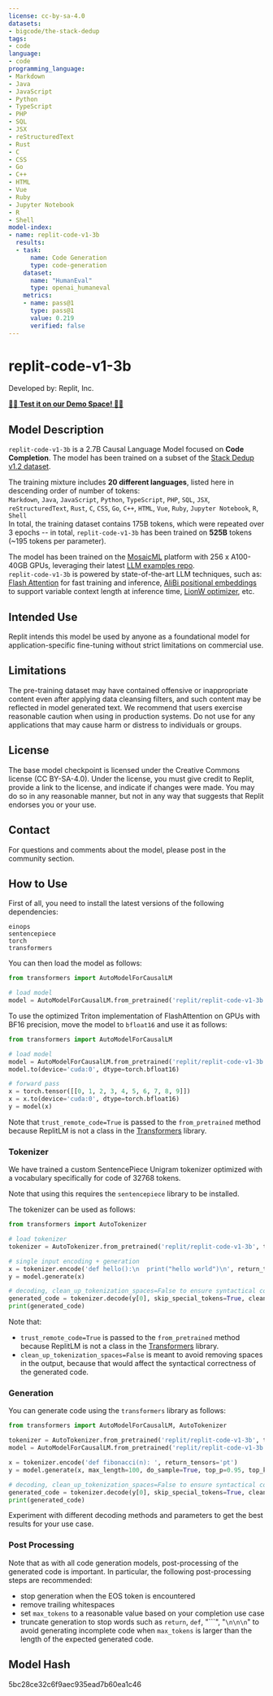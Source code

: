 ```yaml
---
license: cc-by-sa-4.0
datasets:
- bigcode/the-stack-dedup
tags:
- code
language:
- code
programming_language: 
- Markdown
- Java
- JavaScript
- Python
- TypeScript
- PHP
- SQL
- JSX
- reStructuredText
- Rust
- C
- CSS
- Go
- C++
- HTML
- Vue
- Ruby
- Jupyter Notebook
- R
- Shell
model-index:
- name: replit-code-v1-3b
  results:
  - task: 
      name: Code Generation
      type: code-generation
    dataset:
      name: "HumanEval" 
      type: openai_humaneval
    metrics:
    - name: pass@1
      type: pass@1
      value: 0.219
      verified: false
---
```



# replit-code-v1-3b
Developed by: Replit, Inc.

[**🧑‍💻 Test it on our Demo Space! 🧑‍💻**](https://huggingface.co/spaces/replit/replit-code-v1-3b-demo)

## Model Description
`replit-code-v1-3b` is a 2.7B Causal Language Model focused on **Code Completion**. The model has been trained on a subset of the [Stack Dedup v1.2 dataset](https://arxiv.org/abs/2211.15533).

The training mixture includes **20 different languages**, listed here in descending order of number of tokens: 
<br/>
`Markdown`, `Java`, `JavaScript`, `Python`, `TypeScript`, `PHP`, `SQL`, `JSX`, `reStructuredText`, `Rust`, `C`, `CSS`, `Go`, `C++`, `HTML`, `Vue`, `Ruby`, `Jupyter Notebook`, `R`, `Shell`
<br/>
In total, the training dataset contains 175B tokens, which were repeated over 3 epochs -- in total, `replit-code-v1-3b` has been trained on **525B** tokens (~195 tokens per parameter).

The model has been trained on the [MosaicML](https://www.mosaicml.com/) platform with 256 x A100-40GB GPUs, leveraging their latest [LLM examples repo](https://github.com/mosaicml/examples/tree/release/v0.0.4/examples/llm).
<br/>
`replit-code-v1-3b` is powered by state-of-the-art LLM techniques, such as: 
[Flash Attention](https://arxiv.org/abs/2205.14135) for fast training and inference,
[AliBi positional embeddings](https://arxiv.org/abs/2108.12409) to support variable context length at inference time, 
[LionW optimizer](https://arxiv.org/abs/2302.06675), 
etc.

## Intended Use
Replit intends this model be used by anyone as a foundational model for application-specific fine-tuning without strict limitations on commercial use.

## Limitations
The pre-training dataset may have contained offensive or inappropriate content even after applying data cleansing filters, and such content may be reflected in model generated text. We recommend that users exercise reasonable caution when using in production systems. Do not use for any applications that may cause harm or distress to individuals or groups.

## License
The base model checkpoint is licensed under the Creative Commons license (CC BY-SA-4.0).  Under the license, you must give credit to Replit, provide a link to the license, and indicate if changes were made. You may do so in any reasonable manner, but not in any way that suggests that Replit endorses you or your use.

## Contact
For questions and comments about the model, please post in the community section. 

## How to Use
First of all, you need to install the latest versions of the following dependencies:
```
einops
sentencepiece
torch
transformers
```

You can then load the model as follows:
```python
from transformers import AutoModelForCausalLM

# load model
model = AutoModelForCausalLM.from_pretrained('replit/replit-code-v1-3b', trust_remote_code=True)
```

To use the optimized Triton implementation of FlashAttention on GPUs with BF16 precision, move the model to `bfloat16` and use it as follows:

```python
from transformers import AutoModelForCausalLM

# load model
model = AutoModelForCausalLM.from_pretrained('replit/replit-code-v1-3b', trust_remote_code=True, attn_impl='triton')
model.to(device='cuda:0', dtype=torch.bfloat16)

# forward pass
x = torch.tensor([[0, 1, 2, 3, 4, 5, 6, 7, 8, 9]])
x = x.to(device='cuda:0', dtype=torch.bfloat16)
y = model(x)

```

Note that `trust_remote_code=True` is passed to the `from_pretrained` method because ReplitLM is not a class in the
[Transformers](https://huggingface.co/docs/transformers/index) library. 

### Tokenizer

We have trained a custom SentencePiece Unigram tokenizer optimized with a vocabulary specifically for code of 32768 tokens.

Note that using this requires the `sentencepiece` library to be installed. 

The tokenizer can be used as follows:

```python
from transformers import AutoTokenizer

# load tokenizer
tokenizer = AutoTokenizer.from_pretrained('replit/replit-code-v1-3b', trust_remote_code=True)

# single input encoding + generation
x = tokenizer.encode('def hello():\n  print("hello world")\n', return_tensors='pt')
y = model.generate(x)

# decoding, clean_up_tokenization_spaces=False to ensure syntactical correctness
generated_code = tokenizer.decode(y[0], skip_special_tokens=True, clean_up_tokenization_spaces=False)
print(generated_code)
```

Note that: 
- `trust_remote_code=True` is passed to the `from_pretrained` method because ReplitLM is not a class in the [Transformers](https://huggingface.co/docs/transformers/index) library. 
- `clean_up_tokenization_spaces=False` is meant to avoid removing spaces in the output, because that would affect the syntactical correctness of the generated code. 


### Generation

You can generate code using the `transformers` library as follows:

```python
from transformers import AutoModelForCausalLM, AutoTokenizer

tokenizer = AutoTokenizer.from_pretrained('replit/replit-code-v1-3b', trust_remote_code=True)
model = AutoModelForCausalLM.from_pretrained('replit/replit-code-v1-3b', trust_remote_code=True)

x = tokenizer.encode('def fibonacci(n): ', return_tensors='pt')
y = model.generate(x, max_length=100, do_sample=True, top_p=0.95, top_k=4, temperature=0.2, num_return_sequences=1, eos_token_id=tokenizer.eos_token_id)

# decoding, clean_up_tokenization_spaces=False to ensure syntactical correctness
generated_code = tokenizer.decode(y[0], skip_special_tokens=True, clean_up_tokenization_spaces=False)
print(generated_code)
```

Experiment with different decoding methods and parameters to get the best results for your use case.

### Post Processing

Note that as with all code generation models, post-processing of the generated code is important. In particular, the following post-processing steps are recommended:
- stop generation when the EOS token is encountered
- remove trailing whitespaces
- set `max_tokens` to a reasonable value based on your completion use case
- truncate generation to stop words such as `return`, `def`, "```", "`\n\n\n`" to avoid generating incomplete code when `max_tokens` is larger than the length of the expected generated code.



## Model Hash
5bc28ce32c6f9aec935ead7b60ea1c46
